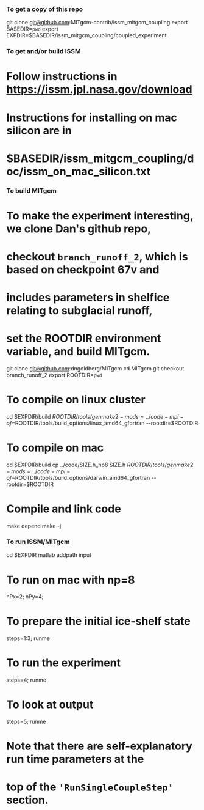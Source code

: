 ### To get a copy of this repo
  git clone git@github.com:MITgcm-contrib/issm_mitgcm_coupling
  export BASEDIR=`pwd`
  export EXPDIR=$BASEDIR/issm_mitgcm_coupling/coupled_experiment

### To get and/or build ISSM
# Follow instructions in https://issm.jpl.nasa.gov/download
# Instructions for installing on mac silicon are in
# $BASEDIR/issm_mitgcm_coupling/doc/issm_on_mac_silicon.txt

### To build MITgcm
# To make the experiment interesting, we clone Dan's github repo,
# checkout `branch_runoff_2`, which is based on checkpoint 67v and
# includes parameters in shelfice relating to subglacial runoff,
# set the ROOTDIR environment variable, and build MITgcm.
  git clone git@github.com:dngoldberg/MITgcm
  cd MITgcm
  git checkout branch_runoff_2
  export ROOTDIR=`pwd`

# To compile on linux cluster
  cd $EXPDIR/build
  $ROOTDIR/tools/genmake2 -mods=../code -mpi -of=$ROOTDIR/tools/build_options/linux_amd64_gfortran --rootdir=$ROOTDIR

# To compile on mac
  cd $EXPDIR/build
  cp ../code/SIZE.h_np8 SIZE.h
  $ROOTDIR/tools/genmake2 -mods=../code -mpi -of=$ROOTDIR/tools/build_options/darwin_amd64_gfortran --rootdir=$ROOTDIR

# Compile and link code
  make depend
  make -j

### To run ISSM/MITgcm
  cd $EXPDIR
  matlab
  addpath input

# To run on mac with np=8
  nPx=2; nPy=4;

# To prepare the initial ice-shelf state
  steps=1:3; runme
  
# To run the experiment
  steps=4; runme

# To look at output
  steps=5; runme

# Note that there are self-explanatory run time parameters at the
# top of the `'RunSingleCoupleStep'` section.
